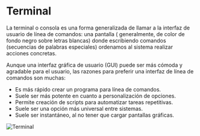 # Terminal

La terminal o consola es una forma generalizada de llamar a la interfaz de usuario de línea de comandos: una pantalla (
generalmente, de color de fondo negro sobre letras blancas) donde escribiendo comandos (secuencias de palabras
especiales) ordenamos al sistema realizar acciones concretas.

Aunque una interfaz gráfica de usuario (GUI) puede ser más cómoda y agradable para el usuario, las razones para preferir
una interfaz de línea de comandos son muchas:

- Es más rápido crear un programa para línea de comandos.
- Suele ser más potente en cuanto a personalización de opciones.
- Permite creación de scripts para automatizar tareas repetitivas.
- Suele ser una opción más universal entre sistemas.
- Suele ser instantáneo, al no tener que cargar pantallas gráficas.

![Terminal](https://computernewagedotcom.files.wordpress.com/2019/08/interfaces-usuario.png)
